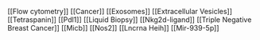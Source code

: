 [[Flow cytometry]]
[[Cancer]]
[[Exosomes]]
[[Extracellular Vesicles]]
[[Tetraspanin]]
[[Pdl1]]
[[Liquid Biopsy]]
[[Nkg2d-ligand]]
[[Triple Negative Breast Cancer]]
[[Micb]]
[[Nos2]]
[[Lncrna Heih]]
[[Mir-939-5p]]
